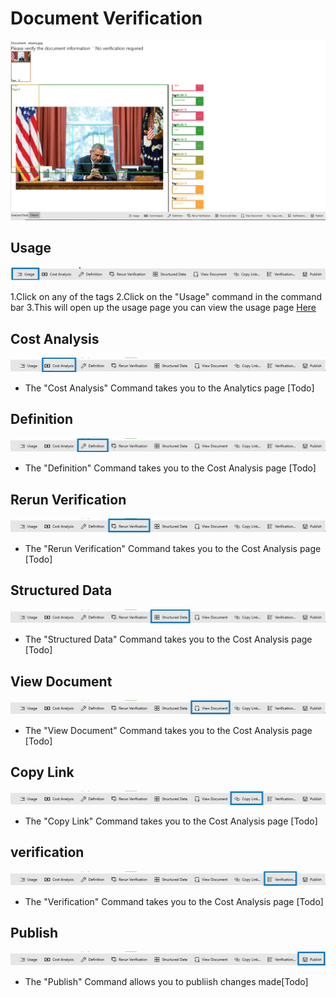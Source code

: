 # Document Verification

![verification](../assets/verification.png)

## Usage

![verification usage](../assets/verification-Usage.png)

1.Click on any of the tags
2.Click on the "Usage" command in the command bar
3.This will open up the usage page you can view the usage page [Here](documents/verification/testnav.md)

## Cost Analysis

![verification Cost Analysis](../assets/verification-CostAnalysis.png)

* The "Cost Analysis" Command takes you to the Analytics page [Todo]

## Definition

![verification Definition](../assets/verification-Definition.png)

* The "Definition" Command takes you to the Cost Analysis page [Todo]

## Rerun Verification

![verification Rerun](../assets/verification-RerunVerification.png)

* The "Rerun Verification" Command takes you to the Cost Analysis page [Todo]

## Structured Data

![verification Structured Data](../assets/verification-StructuredData.png)

* The "Structured Data" Command takes you to the Cost Analysis page [Todo]

## View Document

![verification View Document](../assets/verification-ViewDocument.png)

* The "View Document" Command takes you to the Cost Analysis page [Todo]

## Copy Link

![verification Copy Link](../assets/verification-CopyLink.png)

* The "Copy Link" Command takes you to the Cost Analysis page [Todo]

## verification

![verification](../assets/verification-Verification.png)

* The "Verification" Command takes you to the Cost Analysis page [Todo]

## Publish

![verification Publish](../assets/verification-Publish.png)

* The "Publish" Command allows you to publiish changes made[Todo]